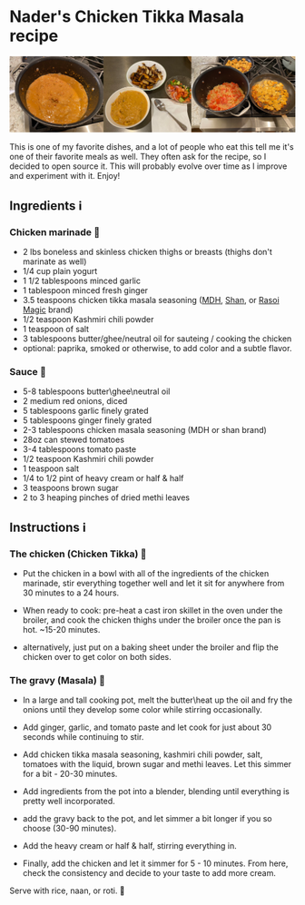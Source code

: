 # Nader's Chicken Tikka Masala recipe

![Pictures of Nader's Chicken Tikka Masala](pictures.jpg)

This is one of my favorite dishes, and a lot of people who eat this tell me it's one of their favorite meals as well. They often ask for the recipe, so I decided to open source it. This will probably evolve over time as I improve and experiment with it. Enjoy!

## Ingredients ℹ️

### Chicken marinade 🐔

- 2 lbs boneless and skinless chicken thighs or breasts (thighs don't marinate as well)
- 1/4 cup plain yogurt
- 1 1/2 tablespoons minced garlic
- 1 tablespoon minced fresh ginger
- 3.5 teaspoons chicken tikka masala seasoning ([MDH](https://mdhspices.com/product/mdh-chicken-masala/), [Shan](https://www.shanfoods.com/product/recipe-mixes/curry/chicken-masala/), or [Rasoi Magic](https://www.rasoimagic.com/products) brand) 
- 1/2 teaspoon Kashmiri chili powder
- 1 teaspoon of salt
- 3 tablespoons butter/ghee/neutral oil for sauteing / cooking the chicken
- optional: paprika, smoked or otherwise, to add color and a subtle flavor.

### Sauce 🍲

- 5-8 tablespoons butter\ghee\neutral oil
- 2 medium red onions, diced
- 5 tablespoons garlic finely grated
- 5 tablespoons ginger finely grated
- 2-3 tablespoons chicken masala seasoning (MDH or shan brand)
- 28oz can stewed tomatoes
- 3-4 tablespoons tomato paste
- 1/2 teaspoon Kashmiri chili powder
- 1 teaspoon salt
- 1/4 to 1/2 pint of heavy cream or half & half
- 3 teaspoons brown sugar
- 2 to 3 heaping pinches of dried methi leaves

## Instructions ℹ️

### The chicken (Chicken Tikka) 🐔

- Put the chicken in a bowl with all of the ingredients of the chicken marinade, stir everything together well and let it sit for anywhere from 30 minutes to a 24 hours.

- When ready to cook: pre-heat a cast iron skillet in the oven under the broiler, and cook the chicken thighs under the broiler once the pan is hot. ~15-20 minutes.
* alternatively, just put on a baking sheet under the broiler and flip the chicken over to get color on both sides.

### The gravy (Masala) 🥣

- In a large and tall cooking pot, melt the butter\heat up the oil and fry the onions until they develop some color while stirring occasionally.

- Add ginger, garlic, and tomato paste and let cook for just about 30 seconds while continuing to stir. 

- Add chicken tikka masala seasoning, kashmiri chili powder, salt, tomatoes with the liquid, brown sugar and methi leaves. Let this simmer for a bit - 20-30 minutes.

- Add ingredients from the pot into a blender, blending until everything is pretty well incorporated.

- add the gravy back to the pot, and let simmer a bit longer if you so choose (30-90 minutes).

- Add the heavy cream or half & half, stirring everything in.

- Finally, add the chicken and let it simmer for 5 - 10 minutes. From here, check the consistency and decide to your taste to add more cream.

Serve with rice, naan, or roti. 🚀
